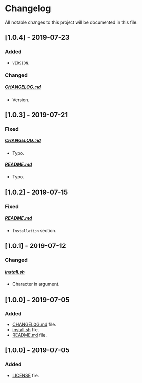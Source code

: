 # Changelog

All notable changes to this project will be documented in this file.

## [1.0.4] - 2019-07-23

### Added

- `VERSION`.

### Changed

##### [CHANGELOG.md](CHANGELOG.md)

- Version.

## [1.0.3] - 2019-07-21

### Fixed

##### [CHANGELOG.md](CHANGELOG.md)

- Typo.

##### [README.md](README.md)

- Typo.

## [1.0.2] - 2019-07-15

### Fixed

##### [README.md](README.md)

- `Installation` section.

## [1.0.1] - 2019-07-12

### Changed

##### [install.sh](install.sh)

- Character in argument.

## [1.0.0] - 2019-07-05

### Added

- [CHANGELOG.md](CHANGELOG.md) file.
- [install.sh](install.sh) file.
- [README.md](README.md) file.

## [1.0.0] - 2019-07-05

### Added

- [LICENSE](LICENSE) file.
